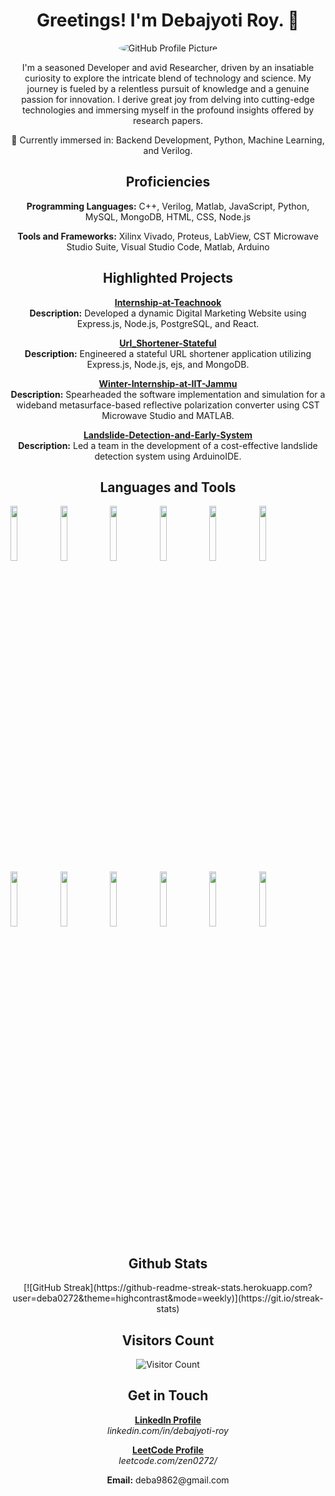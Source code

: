 <!-- Add GitHub Profile Picture -->
<h1 align="center">Greetings! I'm Debajyoti Roy. 👋</h1>
<p align="center">
  <img src="https://github.com/deba0272/deba0272/assets/95994802/9119f520-f6f3-4704-90f9-54df6510fcb3" alt="GitHub Profile Picture" style="border-radius: 50%;">
</p>

<!-- Add Introduction -->
<p align="center">
  I'm a seasoned Developer and avid Researcher, driven by an insatiable curiosity to explore the intricate blend of technology and science. My journey is fueled by a relentless pursuit of knowledge and a genuine passion for innovation. I derive great joy from delving into cutting-edge technologies and immersing myself in the profound insights offered by research papers.
</p>

<!-- Add Interests -->
<p align="center">
  🧠 Currently immersed in: Backend Development, Python, Machine Learning, and Verilog.
</p>

<!-- Add Languages and Tools -->
<h2 align="center">Proficiencies</h2>

<!-- Add Programming Languages -->
<p align="center">
  <b>Programming Languages:</b> C++, Verilog, Matlab, JavaScript, Python, MySQL, MongoDB, HTML, CSS, Node.js
</p>

<!-- Add Tools and Frameworks -->
<p align="center">
  <b>Tools and Frameworks:</b> Xilinx Vivado, Proteus, LabView, CST Microwave Studio Suite, Visual Studio Code, Matlab, Arduino
</p>

<!-- Add Repositories -->
<h2 align="center">Highlighted Projects</h2>

<!-- Add Internship-at-Teachnook -->
<p align="center">
  <a href="https://github.com/deba0272/Internship-at-Teachnook"><b>Internship-at-Teachnook</b></a><br>
  <b>Description:</b> Developed a dynamic Digital Marketing Website using Express.js, Node.js, PostgreSQL, and React.
</p>

<!-- Add Url_Shortener-Stateful -->
<p align="center">
  <a href="https://github.com/deba0272/Url_Shortener-Stateful"><b>Url_Shortener-Stateful</b></a><br>
  <b>Description:</b> Engineered a stateful URL shortener application utilizing Express.js, Node.js, ejs, and MongoDB.
</p>

<!-- Add Winter-Internship-at-IIT-Jammu -->
<p align="center">
  <a href="https://github.com/deba0272/Winter-Internship-at-IIT-Jammu"><b>Winter-Internship-at-IIT-Jammu</b></a><br>
  <b>Description:</b> Spearheaded the software implementation and simulation for a wideband metasurface-based reflective polarization converter using CST Microwave Studio and MATLAB.
</p>

<!-- Add Landslide-Detection-and-Early-System -->
<p align="center">
  <a href="https://github.com/deba0272/Landslide-Detection-and-Early-System"><b>Landslide-Detection-and-Early-System</b></a><br>
  <b>Description:</b> Led a team in the development of a cost-effective landslide detection system using ArduinoIDE.
</p>

<h2 align="center">Languages and Tools</h2>

<p>
 
   <code><img width="15%" src="https://www.vectorlogo.zone/logos/ni/ni-ar21.svg"></code>
    <code><img width="15%" src="https://www.vectorlogo.zone/logos/visualstudio_code/visualstudio_code-ar21.svg"></code>
  <code><img width="15%" src="https://www.vectorlogo.zone/logos/python/python-ar21.svg"></code>
 <code><img width="15%" src="https://www.vectorlogo.zone/logos/javascript/javascript-ar21.svg"></code>
  <code><img width="15%" src="https://www.vectorlogo.zone/logos/w3_html5/w3_html5-ar21.svg"></code>
 <code><img width="15%" src="https://www.vectorlogo.zone/logos/w3_css/w3_css-ar21.svg"></code>
   <code><img width="15%" src="https://www.vectorlogo.zone/logos/getbootstrap/getbootstrap-ar21.svg"></code>
  <code><img width="15%" src="https://www.vectorlogo.zone/logos/nodejs/nodejs-ar21.svg"></code>
  <code><img width="15%" src="https://www.vectorlogo.zone/logos/mongodb/mongodb-ar21.svg"></code>
    <code><img width="15%" src="https://www.vectorlogo.zone/logos/mysql/mysql-ar21.svg"></code>
  <code><img width="15%" src="https://www.vectorlogo.zone/logos/jupyter/jupyter-ar21.svg"></code>
  <code><img width="15%" src="https://www.vectorlogo.zone/logos/git-scm/git-scm-ar21.svg"></code>

 <h2 align="center">Github Stats</h2>

<div align="center">
 [![GitHub Streak](https://github-readme-streak-stats.herokuapp.com?user=deba0272&theme=highcontrast&mode=weekly)](https://git.io/streak-stats)
</div>
<!-- Add Visitors Count -->
<h2 align="center">Visitors Count</h2>
<p align="center">
  <img src="https://profile-counter.glitch.me/deba0272/count.svg" alt="Visitor Count">
</p>

<!-- Add Get in Touch -->
<h2 align="center">Get in Touch</h2>

<!-- Add LinkedIn -->
<p align="center">
  <a href="https://www.linkedin.com/in/debajyoti-roy-a1a7bb230/"><b>LinkedIn Profile</b></a><br>
  <i>linkedin.com/in/debajyoti-roy</i>
</p>

<!-- Add LeetCode -->
<p align="center">
  <a href="https://leetcode.com/zen0272/"><b>LeetCode Profile</b></a><br>
  <i>leetcode.com/zen0272/</i>
</p>

<!-- Add Email -->
<p align="center">
  <b>Email:</b> deba9862@gmail.com
</p>
